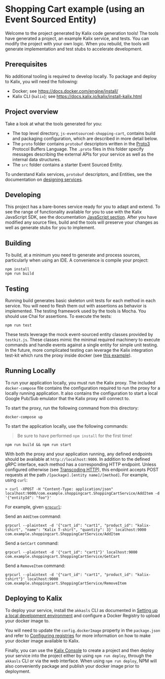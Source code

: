 # Shopping Cart example (using an Event Sourced Entity)

Welcome to the project generated by Kalix code generation tools! The tools have generated a project, an example Kalix service, and tests. You can modify the project with your own logic. When you rebuild, the tools will generate implementation and test stubs to accelerate development.

## Prerequisites

No additional tooling is required to develop locally. To package and deploy to Kalix, you will need the following:

- Docker; see https://docs.docker.com/engine/install/
- Kalix CLI (`kalix`); see https://docs.kalix.io/kalix/install-kalix.html

## Project overview

Take a look at what the tools generated for you:

- The top level directory, `js-eventsourced-shopping-cart`, contains build and packaging configuration, which are described in more detail below.
- The `proto` folder contains `protobuf` descriptors written in the [Proto3](https://developers.google.com/protocol-buffers/docs/proto3) Protocol Buffers Language. The `.proto` files in this folder specify messages describing the external APIs for your service as well as the internal data structures.  
- The `src` folder contains a starter Event Sourced Entity.

To understand Kalix services, `protobuf` descriptors, and Entities, see the documentation on [designing services](https://docs.kalix.io/designing/index.html).

## Developing

This project has a bare-bones service ready for you to adapt and
extend. To see the range of functionality available for you to use with the Kalix JavaScript SDK, see the documentation [JavaScript section](https://docs.kalix.io/javascript/index.html). After you have modified any source files, build and the tools will preserve your changes as well as generate stubs for you to implement.

## Building

To build, at a minimum you need to generate and process sources, particularly when using an IDE.
A convenience is compile your project:

```shell
npm install
npm run build
```

## Testing

Running build generates basic skeleton unit tests for each method in each service. You will need to flesh them out with assertions as behavior is implemented. The testing framework used by the tools is Mocha. You should use Chai for assertions. To execute the tests:

```shell
npm run test
```

These tests leverage the mock event-sourced entity classes provided by `testkit.js`. These classes mimic the minimal required machinery to execute commands and handle events against a single entity for simple unit testing. In the future, more complicated testing can leverage the Kalix integration test-kit which runs the proxy inside docker (see [this example](https://github.com/lightbend/kalix-proxy/blob/master/javascript-sdk/integration-test/integration-testkit-test.js)).

## Running Locally

To run your application locally, you must run the Kalix proxy. The included `docker-compose` file contains the configuration required to run the proxy for a locally running application. It also contains the configuration to start a local Google Pub/Sub emulator that the Kalix proxy will connect to.

To start the proxy, run the following command from this directory:

```
docker-compose up
```

To start the application locally, use the following commands:

> Be sure to have performed `npm install` for the first time!

```shell
npm run build && npm run start
```

With both the proxy and your application running, any defined endpoints should be available at `http://localhost:9000`. In addition to the defined gRPC interface, each method has a corresponding HTTP endpoint. Unless configured otherwise (see [Transcoding HTTP](https://docs.kalix.io/javascript/proto.html#_transcoding_http)), this endpoint accepts POST requests at the path `/[package].[entity name]/[method]`. For example, using `curl`:

```shell
> curl -XPOST -H "Content-Type: application/json" localhost:9000/com.example.shoppingcart.ShoppingCartService/AddItem -d '{"entityId": "foo"}'
```

For example, given [`grpcurl`](https://github.com/fullstorydev/grpcurl):

Send an `AddItem` command:

```shell
grpcurl --plaintext -d '{"cart_id": "cart1", "product_id": "kalix-tshirt", "name": "Kalix T-shirt", "quantity": 3}' localhost:9000 com.example.shoppingcart.ShoppingCartService/AddItem
```

Send a `GetCart` command:

```shell
grpcurl --plaintext -d '{"cart_id": "cart1"}' localhost:9000 com.example.shoppingcart.ShoppingCartService/GetCart
```

Send a `RemoveItem` command:

```shell
grpcurl --plaintext -d '{"cart_id": "cart1", "product_id": "kalix-tshirt"}' localhost:9000 com.example.shoppingcart.ShoppingCartService/RemoveItem
```

## Deploying to Kalix

To deploy your service, install the `akkasls` CLI as documented in [Setting up a local development environment](https://docs.kalix.io/getting-started/set-up-development-env.html) and configure a Docker Registry to upload your docker image to.

You will need to update the `config.dockerImage` property in the `package.json` and refer to [Configuring registries](https://docs.kalix.io/projects/container-registries.html) for more information on how to make your docker image available to Kalix.

Finally, you can use the [Kalix Console](https://console.kalix.io)
to create a project and then deploy your service into the project either by using `npm run deploy`,
through the `akkasls` CLI or via the web interface. When using `npm run deploy`, NPM will also
conveniently package and publish your docker image prior to deployment.
